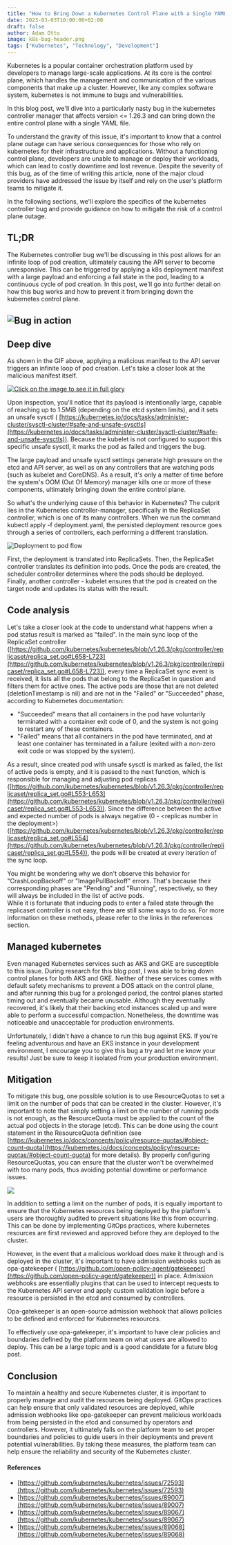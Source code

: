 ```yaml
---
title: "How to Bring Down a Kubernetes Control Plane with a Single YAML"
date: 2023-03-03T10:00:00+02:00
draft: false
author: Adam Otto
image: k8s-bug-header.png
tags: ["Kubernetes", "Technology", "Development"]
---
```


Kubernetes is a popular container
orchestration platform used by developers to manage large-scale
applications. At its core is the control plane, which handles the
management and communication of the various components that make up a
cluster. However, like any complex software system, kubernetes is not
immune to bugs and vulnerabilities.

In this blog post, we'll dive into a
particularly nasty bug in the kubernetes controller manager that affects
version \<= 1.26.3 and can bring down the entire control plane with a
single YAML file.

To understand the gravity of this
issue, it's important to know that a control plane outage can have
serious consequences for those who rely on kubernetes for their
infrastructure and applications. Without a functioning control plane,
developers are unable to manage or deploy their workloads, which can
lead to costly downtime and lost revenue. Despite the severity of this
bug, as of the time of writing this article, none of the major cloud
providers have addressed the issue by itself and rely on the user's
platform teams to mitigate it.

In the following sections, we'll explore the specifics of the kubernetes
controller bug and provide guidance on how to mitigate the risk of a control
plane outage.</span>

## **TL;DR**

The Kubernetes controller bug we'll be discussing in this post allows for an
infinite loop of pod creation, ultimately causing the API server to become
unresponsive. This can be triggered by applying a k8s deployment manifest with
a large payload and enforcing a fail state in the pod, leading to a continuous
cycle of pod creation. In this post, we'll go into further detail on how this
bug works and how to prevent it from bringing down the kubernetes control
plane.

## ![](k8s-bug-dos.gif "Bug in action")

## Deep dive

As shown in the GIF above, applying a malicious manifest to the API server
triggers an infinite loop of pod creation. Let's take a closer look at the
malicious manifest itself.

[![](bug-yaml.png "Click on the image to see it in full glory")](https://gist.githubusercontent.com/Ottovsky/c91d9ba124b36b23e7860a58f3ecb8e0/raw/a52fb67517feb58a362e8d84396b41f67d92f0b9/infinite-pod-creation-loop)

Upon inspection, you'll notice that its payload is intentionally large, capable
of reaching up to 1.5MiB (depending on the etcd system limits), and it sets an
unsafe sysctl (
[https://kubernetes.io/docs/tasks/administer-cluster/sysctl-cluster/#safe-and-unsafe-sysctls](https://kubernetes.io/docs/tasks/administer-cluster/sysctl-cluster/#safe-and-unsafe-sysctls)).
Because the kubelet is not configured to support this specific unsafe sysctl,
it marks the pod as failed and triggers the bug.

The large payload and unsafe sysctl settings generate high pressure on the etcd
and API server, as well as on any controllers that are watching pods (such as
kubelet and CoreDNS). As a result, it's only a matter of time before the
system's OOM (Out Of Memory) manager kills one or more of these components,
ultimately bringing down the entire control plane.

So what's the underlying cause of this behavior in Kubernetes?  The culprit
lies in the Kubernetes controller-manager, specifically in the ReplicaSet
controller, which is one of its many controllers. When we run the command
kubectl apply -f deployment.yaml, the persisted deployment resource goes
through a series of controllers, each performing a different translation.

![](k8s-flow-deployment.png "Deployment to pod flow")

First, the deployment is translated into ReplicaSets. Then, the ReplicaSet
controller translates its definition into pods. Once the pods are created, the
scheduler controller determines where the pods should be deployed. Finally,
another controller - kubelet ensures that the pod is created on the target node
and updates its status with the result.

## Code analysis

Let's take a closer look at the code to understand what happens when a pod
status result is marked as "failed". In the main sync loop of the ReplicaSet
controller
([https://github.com/kubernetes/kubernetes/blob/v1.26.3/pkg/controller/replicaset/replica_set.go#L658-L723](https://github.com/kubernetes/kubernetes/blob/v1.26.3/pkg/controller/replicaset/replica_set.go#L658-L723)),
every time a ReplicaSet sync event is received, it lists all the pods that
belong to the ReplicaSet in question and filters them for active ones. The
active pods are those that are not deleted (deletionTimestamp is nil) and are
not in the "Failed" or "Succeeded" phase, according to Kubernetes
documentation:

- "Succeeded" means that all containers in the pod have voluntarily terminated
with a container exit code of 0, and the system is not going to restart any of
these containers.
- "Failed" means that all containers in the pod have terminated, and at least
one container has terminated in a failure (exited with a non-zero exit code or
was stopped by the system).

As a result, since created pod with unsafe sysctl is marked as failed, the list
of active pods is empty, and it is passed to the next function, which is
responsible for managing and adjusting pod replicas</span>
([https://github.com/kubernetes/kubernetes/blob/v1.26.3/pkg/controller/replicaset/replica_set.go#L553-L653](https://github.com/kubernetes/kubernetes/blob/v1.26.3/pkg/controller/replicaset/replica_set.go#L553-L653)).
Since the difference between the active and expected number of pods is always
negative (0 - \<replicas number in the deployment\>)
([https://github.com/kubernetes/kubernetes/blob/v1.26.3/pkg/controller/replicaset/replica_set.go#L554](https://github.com/kubernetes/kubernetes/blob/v1.26.3/pkg/controller/replicaset/replica_set.go#L554)),
the pods will be created at every iteration of the sync loop.</span>

You might be wondering why we don't observe this behavior for
"CrashLoopBackoff" or "ImagePullBackoff" errors. That's because their
corresponding phases are "Pending" and "Running", respectively, so they will
always be included in the list of active pods.  
While it is fortunate that inducing pods to enter a failed state through the
replicaset controller is not easy, there are still some ways to do so. For more
information on these methods, please refer to the links in the references
section.

## Managed kubernetes

Even managed Kubernetes services such as AKS and GKE are susceptible to this
issue. During research for this blog post, I was able to bring down control
planes for both AKS and GKE. Neither of these services comes with default
safety mechanisms to prevent a DOS attack on the control plane, and after
running this bug for a prolonged period, the control planes started timing out
and eventually became unusable. Although they eventually recovered, it's likely
that their backing etcd instances scaled up and were able to perform a
successful compaction. Nonetheless, the downtime was noticeable and
unacceptable for production environments.

Unfortunately, I didn't have a chance to run this bug against EKS. If you're
feeling adventurous and have an EKS instance in your development environment, I
encourage you to give this bug a try and let me know your results! Just be sure
to keep it isolated from your production environment.

## Mitigation

To mitigate this bug, one possible solution is to use ResourceQuotas to set a
limit on the number of pods that can be created in the cluster. However, it's
important to note that simply setting a limit on the number of running pods is
not enough, as the ResourceQuota must be applied to the count of the actual pod
objects in the storage (etcd). This can be done using the count statement in
the ResourceQuota definition (see
[https://kubernetes.io/docs/concepts/policy/resource-quotas/#object-count-quota](https://kubernetes.io/docs/concepts/policy/resource-quotas/#object-count-quota)
for more details). By properly configuring ResourceQuotas, you can ensure that
the cluster won't be overwhelmed with too many pods, thus avoiding potential
downtime or performance issues.

![](k8s-bug-rq-sample.png)

In addition to setting a limit on the number of pods, it is equally important
to ensure that the Kubernetes resources being deployed by the platform's users
are thoroughly audited to prevent situations like this from occurring. This can
be done by implementing GitOps practices, where kubernetes resources are first
reviewed and approved before they are deployed to the cluster.

However, in the event that a malicious workload does make it through and is
deployed in the cluster, it's important to have admission webhooks such as
opa-gatekeeper (
[https://github.com/open-policy-agent/gatekeeper](https://github.com/open-policy-agent/gatekeeper))
in place. Admission webhooks are essentially plugins that can be used to
intercept requests to the Kubernetes API server and apply custom validation
logic before a resource is persisted in the etcd and consumed by controllers.

Opa-gatekeeper is an open-source admission webhook that allows policies to be
defined and enforced for Kubernetes resources.

To effectively use opa-gatekeeper, it's important to have clear policies and
boundaries defined by the platform team on what users are allowed to deploy.
This can be a large topic and is a good candidate for a future blog post.

## Conclusion

To maintain a healthy and secure Kubernetes cluster, it is important to
properly manage and audit the resources being deployed. GitOps practices can
help ensure that only validated resources are deployed, while admission
webhooks like opa-gatekeeper can prevent malicious workloads from being
persisted in the etcd and consumed by operators and controllers.  However, it
ultimately falls on the platform team to set proper boundaries and policies to
guide users in their deployments and prevent potential vulnerabilities. By
taking these measures, the platform team can help ensure the reliability and
security of the Kubernetes cluster.

#### References

- [https://github.com/kubernetes/kubernetes/issues/72593](https://github.com/kubernetes/kubernetes/issues/72593)
- [https://github.com/kubernetes/kubernetes/issues/89007](https://github.com/kubernetes/kubernetes/issues/89007)
- [https://github.com/kubernetes/kubernetes/issues/89067](https://github.com/kubernetes/kubernetes/issues/89067)
- [https://github.com/kubernetes/kubernetes/issues/89068](https://github.com/kubernetes/kubernetes/issues/89068)
